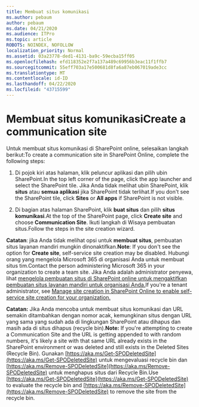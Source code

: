 ```yaml
---
title: Membuat situs komunikasi
ms.author: pebaum
author: pebaum
ms.date: 04/21/2020
ms.audience: ITPro
ms.topic: article
ROBOTS: NOINDEX, NOFOLLOW
localization_priority: Normal
ms.assetid: 03a23778-ded1-4131-ba9c-59ecba15ff05
ms.openlocfilehash: efd118352e2f7a137a489c69956b3eac11f1ffb7
ms.sourcegitcommit: 55eff703a17e500681d8fa6a87eb067019ade3cc
ms.translationtype: MT
ms.contentlocale: id-ID
ms.lasthandoff: 04/22/2020
ms.locfileid: "43715599"
---
```

# <a name="create-a-communication-site"></a><span data-ttu-id="a0580-102">Membuat situs komunikasi</span><span class="sxs-lookup"><span data-stu-id="a0580-102">Create a communication site</span></span>

<span data-ttu-id="a0580-103">Untuk membuat situs komunikasi di SharePoint online, selesaikan langkah berikut:</span><span class="sxs-lookup"><span data-stu-id="a0580-103">To create a communication site in SharePoint Online, complete the following steps:</span></span> 
  
1. <span data-ttu-id="a0580-104">Di pojok kiri atas halaman, klik peluncur aplikasi dan pilih ubin SharePoint.</span><span class="sxs-lookup"><span data-stu-id="a0580-104">In the top left corner of the page, click the app launcher and select the SharePoint tile.</span></span> <span data-ttu-id="a0580-105">Jika Anda tidak melihat ubin SharePoint, klik **situs** atau **semua aplikasi** jika SharePoint tidak terlihat.</span><span class="sxs-lookup"><span data-stu-id="a0580-105">If you don't see the SharePoint tile, click **Sites** or **All apps** if SharePoint is not visible.</span></span> 
    
2. <span data-ttu-id="a0580-106">Di bagian atas halaman SharePoint, klik **buat situs** dan pilih **situs komunikasi**.</span><span class="sxs-lookup"><span data-stu-id="a0580-106">At the top of the SharePoint page, click **Create site** and choose **Communication Site**.</span></span> <span data-ttu-id="a0580-107">Ikuti langkah di Wisaya pembuatan situs.</span><span class="sxs-lookup"><span data-stu-id="a0580-107">Follow the steps in the site creation wizard.</span></span> 
    
 <span data-ttu-id="a0580-108">**Catatan**: jika Anda tidak melihat opsi untuk **membuat situs**, pembuatan situs layanan mandiri mungkin dinonaktifkan.</span><span class="sxs-lookup"><span data-stu-id="a0580-108">**Note**: If you don't see the option for **Create site**, self-service site creation may be disabled.</span></span> <span data-ttu-id="a0580-109">Hubungi orang yang mengelola Microsoft 365 di organisasi Anda untuk membuat situs tim.</span><span class="sxs-lookup"><span data-stu-id="a0580-109">Contact the person administering Microsoft 365 in your organization to create a team site.</span></span> <span data-ttu-id="a0580-110">Jika Anda adalah administrator penyewa, lihat [mengelola pembuatan situs di SharePoint online untuk mengaktifkan pembuatan situs layanan mandiri untuk organisasi Anda.](https://go.microsoft.com/fwlink/?linkid=2018780)</span><span class="sxs-lookup"><span data-stu-id="a0580-110">If you're a tenant administrator, see [Manage site creation in SharePoint Online to enable self-service site creation for your organization.](https://go.microsoft.com/fwlink/?linkid=2018780)</span></span>
  
 <span data-ttu-id="a0580-111">**Catatan:** Jika Anda mencoba untuk membuat situs komunikasi dan URL semakin ditambahkan dengan nomor acak, kemungkinan situs dengan URL yang sama yang sudah ada di lingkungan SharePoint atau dihapus dan masih ada di situs dihapus (recycle bin).</span><span class="sxs-lookup"><span data-stu-id="a0580-111">**Note:** If you're attempting to create a Communication Site and the URL is getting appended to with random numbers, it's likely a site with that same URL already exists in the SharePoint environment or was deleted and still exists in the Deleted Sites (Recycle Bin).</span></span> <span data-ttu-id="a0580-112">Gunakan [https://aka.ms/Get-SPODeletedSite](https://aka.ms/Get-SPODeletedSite) untuk mengevaluasi recycle bin dan [https://aka.ms/Remove-SPODeletedSite](https://aka.ms/Remove-SPODeletedSite) untuk menghapus situs dari Recycle Bin.</span><span class="sxs-lookup"><span data-stu-id="a0580-112">Use [https://aka.ms/Get-SPODeletedSite](https://aka.ms/Get-SPODeletedSite) to evaluate the recycle bin and [https://aka.ms/Remove-SPODeletedSite](https://aka.ms/Remove-SPODeletedSite) to remove the site from the recycle bin.</span></span> 
  

